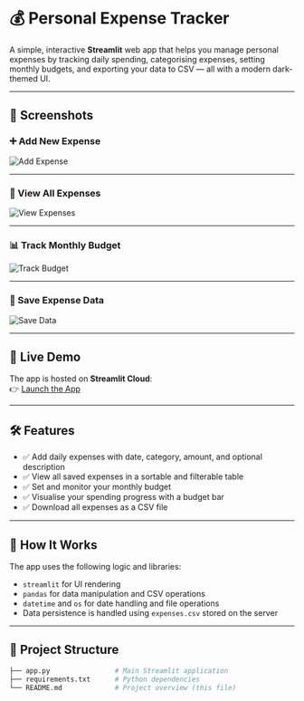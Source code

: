 # 💰 Personal Expense Tracker

A simple, interactive **Streamlit** web app that helps you manage personal expenses by tracking daily spending, categorising expenses, setting monthly budgets, and exporting your data to CSV — all with a modern dark-themed UI.

---

## 📸 Screenshots

### ➕ Add New Expense  
![Add Expense](./Add%20Expense.jpg)

---

### 📄 View All Expenses  
![View Expenses](./View%20Expense.jpg)

---

### 📊 Track Monthly Budget  
![Track Budget](./Track%20Budget.jpg)

---

### 💾 Save Expense Data  
![Save Data](./Saving%20File.jpg)

---

## 🚀 Live Demo  
The app is hosted on **Streamlit Cloud**:  
👉 [Launch the App](https://share.streamlit.io/your-app-link)

---

## 🛠 Features

- ✅ Add daily expenses with date, category, amount, and optional description  
- ✅ View all saved expenses in a sortable and filterable table  
- ✅ Set and monitor your monthly budget  
- ✅ Visualise your spending progress with a budget bar  
- ✅ Download all expenses as a CSV file

---

## 🧠 How It Works

The app uses the following logic and libraries:

- `streamlit` for UI rendering  
- `pandas` for data manipulation and CSV operations  
- `datetime` and `os` for date handling and file operations  
- Data persistence is handled using `expenses.csv` stored on the server

---

## 📂 Project Structure

```bash
├── app.py                # Main Streamlit application
├── requirements.txt      # Python dependencies
└── README.md             # Project overview (this file)
